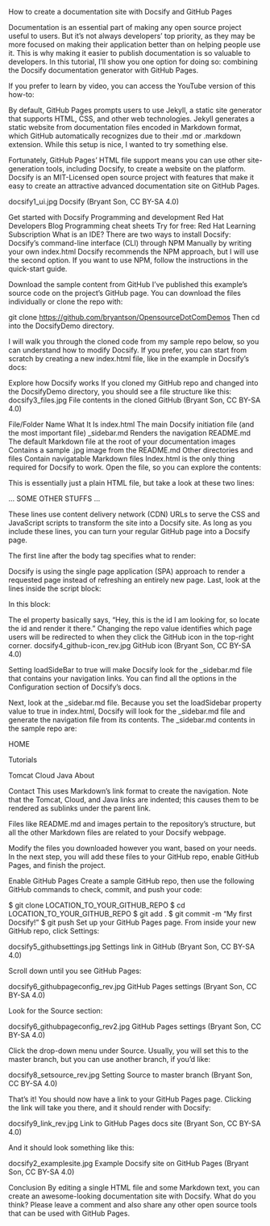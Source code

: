 How to create a documentation site with Docsify and GitHub Pages

Documentation is an essential part of making any open source project useful to users. But it’s not always developers’ top priority, as they may be more focused on making their application better than on helping people use it. This is why making it easier to publish documentation is so valuable to developers. In this tutorial, I’ll show you one option for doing so: combining the Docsify documentation generator with GitHub Pages.

If you prefer to learn by video, you can access the YouTube version of this how-to:

By default, GitHub Pages prompts users to use Jekyll, a static site generator that supports HTML, CSS, and other web technologies. Jekyll generates a static website from documentation files encoded in Markdown format, which GitHub automatically recognizes due to their .md or .markdown extension. While this setup is nice, I wanted to try something else.

Fortunately, GitHub Pages’ HTML file support means you can use other site-generation tools, including Docsify, to create a website on the platform. Docsify is an MIT-Licensed open source project with features that make it easy to create an attractive advanced documentation site on GitHub Pages.

docsify1_ui.jpg
Docsify
(Bryant Son, CC BY-SA 4.0)

Get started with Docsify
Programming and development
Red Hat Developers Blog
Programming cheat sheets
Try for free: Red Hat Learning Subscription
What is an IDE?
There are two ways to install Docsify:
Docsify’s command-line interface (CLI) through NPM
Manually by writing your own index.html
Docsify recommends the NPM approach, but I will use the second option. If you want to use NPM, follow the instructions in the quick-start guide.

Download the sample content from GitHub
I’ve published this example’s source code on the project’s GitHub page. You can download the files individually or clone the repo with:

git clone https://github.com/bryantson/OpensourceDotComDemos
Then cd into the DocsifyDemo directory.

I will walk you through the cloned code from my sample repo below, so you can understand how to modify Docsify. If you prefer, you can start from scratch by creating a new index.html file, like in the example in Docsify’s docs:

<!DOCTYPE html>













Explore how Docsify works
If you cloned my GitHub repo and changed into the DocsifyDemo directory, you should see a file structure like this:
docsify3_files.jpg
File contents in the cloned GitHub
(Bryant Son, CC BY-SA 4.0)

File/Folder Name What It Is
index.html The main Docsify initiation file (and the most important file)
_sidebar.md Renders the navigation
README.md The default Markdown file at the root of your documentation
images Contains a sample .jpg image from the README.md
Other directories and files Contain navigatable Markdown files
Index.html is the only thing required for Docsify to work. Open the file, so you can explore the contents:

<!DOCTYPE html>














This is essentially just a plain HTML file, but take a look at these two lines:

… SOME OTHER STUFFS …


These lines use content delivery network (CDN) URLs to serve the CSS and JavaScript scripts to transform the site into a Docsify site. As long as you include these lines, you can turn your regular GitHub page into a Docsify page.

The first line after the body tag specifies what to render:


Docsify is using the single page application (SPA) approach to render a requested page instead of refreshing an entirely new page.
Last, look at the lines inside the script block:


In this block:

The el property basically says, “Hey, this is the id I am looking for, so locate the id and render it there.”
Changing the repo value identifies which page users will be redirected to when they click the GitHub icon in the top-right corner.
docsify4_github-icon_rev.jpg
GitHub icon
(Bryant Son, CC BY-SA 4.0)

Setting loadSideBar to true will make Docsify look for the _sidebar.md file that contains your navigation links.
You can find all the options in the Configuration section of Docsify’s docs.

Next, look at the _sidebar.md file. Because you set the loadSidebar property value to true in index.html, Docsify will look for the _sidebar.md file and generate the navigation file from its contents. The _sidebar.md contents in the sample repo are:

HOME

Tutorials

Tomcat
Cloud
Java
About

Contact
This uses Markdown’s link format to create the navigation. Note that the Tomcat, Cloud, and Java links are indented; this causes them to be rendered as sublinks under the parent link.

Files like README.md and images pertain to the repository’s structure, but all the other Markdown files are related to your Docsify webpage.

Modify the files you downloaded however you want, based on your needs. In the next step, you will add these files to your GitHub repo, enable GitHub Pages, and finish the project.

Enable GitHub Pages
Create a sample GitHub repo, then use the following GitHub commands to check, commit, and push your code:

$ git clone LOCATION_TO_YOUR_GITHUB_REPO
$ cd LOCATION_TO_YOUR_GITHUB_REPO
$ git add .
$ git commit -m “My first Docsify!”
$ git push
Set up your GitHub Pages page. From inside your new GitHub repo, click Settings:

docsify5_githubsettings.jpg
Settings link in GitHub
(Bryant Son, CC BY-SA 4.0)

Scroll down until you see GitHub Pages:

docsify6_githubpageconfig_rev.jpg
GitHub Pages settings
(Bryant Son, CC BY-SA 4.0)

Look for the Source section:

docsify6_githubpageconfig_rev2.jpg
GitHub Pages settings
(Bryant Son, CC BY-SA 4.0)

Click the drop-down menu under Source. Usually, you will set this to the master branch, but you can use another branch, if you’d like:

docsify8_setsource_rev.jpg
Setting Source to master branch
(Bryant Son, CC BY-SA 4.0)

That’s it! You should now have a link to your GitHub Pages page. Clicking the link will take you there, and it should render with Docsify:

docsify9_link_rev.jpg
Link to GitHub Pages docs site
(Bryant Son, CC BY-SA 4.0)

And it should look something like this:

docsify2_examplesite.jpg
Example Docsify site on GitHub Pages
(Bryant Son, CC BY-SA 4.0)

Conclusion
By editing a single HTML file and some Markdown text, you can create an awesome-looking documentation site with Docsify. What do you think? Please leave a comment and also share any other open source tools that can be used with GitHub Pages.